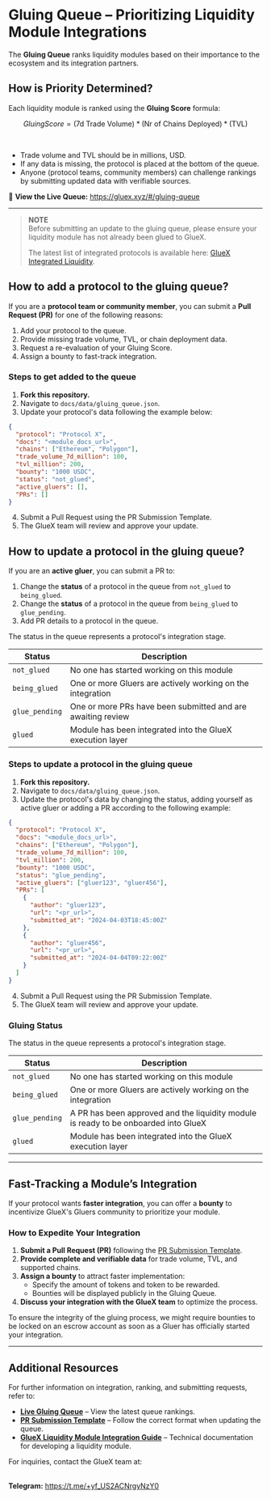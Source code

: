 # Gluing Queue – Prioritizing Liquidity Module Integrations  

The **Gluing Queue** ranks liquidity modules based on their importance to the ecosystem and its integration partners.

## How is Priority Determined?

Each liquidity module is ranked using the **Gluing Score** formula:   

```math

Gluing Score = (\text{7d Trade Volume}) * (\text{Nr of Chains Deployed}) * (\text{TVL})

```
<br>

- Trade volume and TVL should be in millions, USD.
- If any data is missing, the protocol is placed at the bottom of the queue.  
- Anyone (protocol teams, community members) can challenge rankings by submitting updated data with verifiable sources.  

🔗 **View the Live Queue:** https://gluex.xyz/#/gluing-queue

---

> **NOTE**  
> Before submitting an update to the gluing queue, please ensure your liquidity module has not already been glued to GlueX.  
>
> The latest list of integrated protocols is available here: [GlueX Integrated Liquidity](https://router.gluex.xyz/liquidity/staging).

## How to add a protocol to the gluing queue?

If you are a **protocol team or community member**, you can submit a **Pull Request (PR)** for one of the following reasons:  

1. Add your protocol to the queue.
2. Provide missing trade volume, TVL, or chain deployment data.  
3. Request a re-evaluation of your Gluing Score.  
4. Assign a bounty to fast-track integration.  

### **Steps to get added to the queue**  
1. **Fork this repository.**  
2. Navigate to `docs/data/gluing_queue.json`.  
3. Update your protocol's data following the example below:  

```json
{
  "protocol": "Protocol X",
  "docs": "<module_docs_url>",
  "chains": ["Ethereum", "Polygon"],
  "trade_volume_7d_million": 100,
  "tvl_million": 200,
  "bounty": "1000 USDC",
  "status": "not_glued",
  "active_gluers": [],
  "PRs": []
}
```

4. Submit a Pull Request using the PR Submission Template.
5. The GlueX team will review and approve your update.


## How to update a protocol in the gluing queue?

If you are an **active gluer**, you can submit a PR to:

1. Change the **status** of a protocol in the queue from `not_glued` to `being_glued`.
2. Change the **status** of a protocol in the queue from `being_glued` to `glue_pending`.
3. Add PR details to a protocol in the queue.

The status in the queue represents a protocol's integration stage. 

| **Status**      | **Description**                                                             |
|------------------|------------------------------------------------------------------------------|
| `not_glued`      | No one has started working on this module                                   |
| `being_glued`    | One or more Gluers are actively working on the integration                  |
| `glue_pending`   | One or more PRs have been submitted and are awaiting review                 |
| `glued`          | Module has been integrated into the GlueX execution layer                   |


### **Steps to update a protocol in the gluing queue**  
1. **Fork this repository.**  
2. Navigate to `docs/data/gluing_queue.json`.  
3. Update the protocol's data by changing the status, adding yourself as active gluer or adding a PR according to the following example:  

```json
{
  "protocol": "Protocol X",
  "docs": "<module_docs_url>",
  "chains": ["Ethereum", "Polygon"],
  "trade_volume_7d_million": 100,
  "tvl_million": 200,
  "bounty": "1000 USDC",
  "status": "glue_pending",
  "active_gluers": ["gluer123", "gluer456"],
  "PRs": [
    {
      "author": "gluer123",
      "url": "<pr_url>",
      "submitted_at": "2024-04-03T18:45:00Z"
    },
    {
      "author": "gluer456",
      "url": "<pr_url>",
      "submitted_at": "2024-04-04T09:22:00Z"
    }
  ]
}
```

4. Submit a Pull Request using the PR Submission Template.
5. The GlueX team will review and approve your update.

### **Gluing Status**  

The status in the queue represents a protocol's integration stage. 

| **Status**      | **Description**                                                             |
|------------------|------------------------------------------------------------------------------|
| `not_glued`      | No one has started working on this module                                   |
| `being_glued`    | One or more Gluers are actively working on the integration                  |
| `glue_pending`   | A PR has been approved and the liquidity module is ready to be onboarded into GlueX                 |
| `glued`          | Module has been integrated into the GlueX execution layer                   |

---

## Fast-Tracking a Module’s Integration  

If your protocol wants **faster integration**, you can offer a **bounty** to incentivize GlueX's Gluers community to prioritize your module.  

### How to Expedite Your Integration  
1. **Submit a Pull Request (PR)** following the [PR Submission Template](./PR-template.md).  
2. **Provide complete and verifiable data** for trade volume, TVL, and supported chains.  
3. **Assign a bounty** to attract faster implementation:  
   - Specify the amount of tokens and token to be rewarded.  
   - Bounties will be displayed publicly in the Gluing Queue.  
4. **Discuss your integration with the GlueX team** to optimize the process.  

To ensure the integrity of the gluing process, we might require bounties to be locked on an escrow account as soon as a Gluer has officially started your integration.

---

## Additional Resources  

For further information on integration, ranking, and submitting requests, refer to:  

- **[Live Gluing Queue](https://gluex.xyz/#/gluing-queue)** – View the latest queue rankings.  
- **[PR Submission Template](./PR-template.md)** – Follow the correct format when updating the queue.  
- **[GlueX Liquidity Module Integration Guide](https://github.com/gluexprotocol/liquidity-module-self-integration)** – Technical documentation for developing a liquidity module.  

For inquiries, contact the GlueX team at:  
<br>

**Telegram:** https://t.me/+yf_US2ACNrgyNzY0
